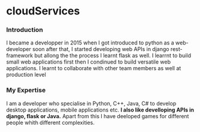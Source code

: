 # cloudServices

### Introduction

I became a developper in 2015 when I got introduced to python as a web-developer soon after that, I started developing web APIs in django rest-framework but allong the the process I learnt flask as well.
I learrnt to build small web applications first then I condinued to build versatile web applications. I learnt to collaborate with other team members as well at production level


### My Expertise

I am a developer who specialise in Python, C++, Java, C# to develop desktop applications, mobile applications etc. __I also like develloping APIs in django, flask or Java.__ Apart from this I have deeloped games for different people whith different complexities.